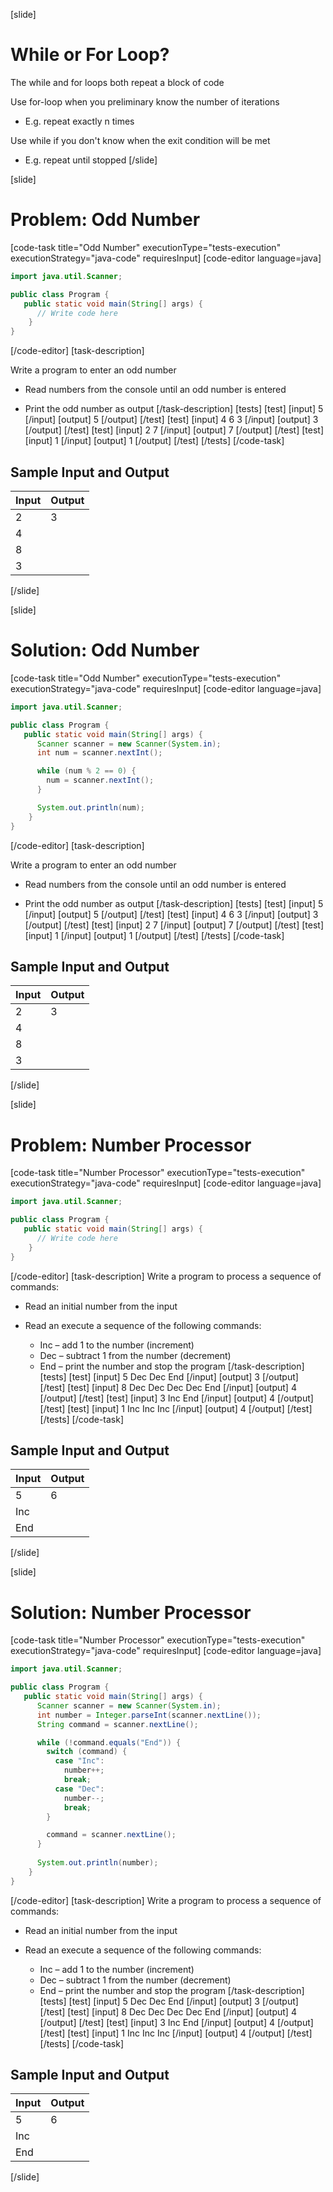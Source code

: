 [slide]
# While or For Loop?
The while and for loops both repeat a block of code

Use for-loop when you preliminary know the number of iterations

* E.g. repeat exactly n times

Use while if you don't know when the exit condition will be met

* E.g. repeat until stopped
[/slide]

[slide]
# Problem: Odd Number
[code-task title="Odd Number" executionType="tests-execution" executionStrategy="java-code" requiresInput]
[code-editor language=java]
```java
import java.util.Scanner;

public class Program {
   public static void main(String[] args) {
      // Write code here
    }
}
```
[/code-editor]
[task-description]

Write a program to enter an odd number

* Read numbers from the console until an odd number is entered

* Print the odd number as output
[/task-description]
[tests]
[test]
[input]
5
[/input]
[output]
5
[/output]
[/test]
[test]
[input]
4
6
3
[/input]
[output]
3
[/output]
[/test]
[test]
[input]
2
7
[/input]
[output]
7
[/output]
[/test]
[test]
[input]
1
[/input]
[output]
1
[/output]
[/test]
[/tests]
[/code-task]
## Sample Input and Output
|Input|Output|
|-----|------|
|2|3|
|4||
|8||
|3||
[/slide]

[slide]
# Solution: Odd Number
[code-task title="Odd Number" executionType="tests-execution" executionStrategy="java-code" requiresInput]
[code-editor language=java]
```java
import java.util.Scanner;

public class Program {
   public static void main(String[] args) {
      Scanner scanner = new Scanner(System.in);
      int num = scanner.nextInt();

      while (num % 2 == 0) {
        num = scanner.nextInt();
      }

      System.out.println(num);
    }
}
```
[/code-editor]
[task-description]

Write a program to enter an odd number

* Read numbers from the console until an odd number is entered

* Print the odd number as output
[/task-description]
[tests]
[test]
[input]
5
[/input]
[output]
5
[/output]
[/test]
[test]
[input]
4
6
3
[/input]
[output]
3
[/output]
[/test]
[test]
[input]
2
7
[/input]
[output]
7
[/output]
[/test]
[test]
[input]
1
[/input]
[output]
1
[/output]
[/test]
[/tests]
[/code-task]
## Sample Input and Output
|Input|Output|
|-----|------|
|2|3|
|4||
|8||
|3||
[/slide]

[slide]
# Problem: Number Processor
[code-task title="Number Processor" executionType="tests-execution" executionStrategy="java-code" requiresInput]
[code-editor language=java]
```java
import java.util.Scanner;

public class Program {
   public static void main(String[] args) {
      // Write code here
    }
}
```
[/code-editor]
[task-description]
Write a program to process a sequence of commands:

* Read an initial number from the input
* Read an execute a sequence of the following commands:

  * Inc – add 1 to the number (increment)
  * Dec – subtract 1 from the number (decrement)
  * End – print the number and stop the program
[/task-description]
[tests]
[test]
[input]
5
Dec
Dec
End
[/input]
[output]
3
[/output]
[/test]
[test]
[input]
8
Dec
Dec
Dec
Dec
End
[/input]
[output]
4
[/output]
[/test]
[test]
[input]
3
Inc
End
[/input]
[output]
4
[/output]
[/test]
[test]
[input]
1
Inc
Inc
Inc
[/input]
[output]
4
[/output]
[/test]
[/tests]
[/code-task]
## Sample Input and Output
|Input|Output|
|-----|------|
|5|6|
|Inc||
|End||
[/slide]

[slide]
# Solution: Number Processor
[code-task title="Number Processor" executionType="tests-execution" executionStrategy="java-code" requiresInput]
[code-editor language=java]
```java
import java.util.Scanner;

public class Program {
   public static void main(String[] args) {
      Scanner scanner = new Scanner(System.in);
      int number = Integer.parseInt(scanner.nextLine());
      String command = scanner.nextLine();

      while (!command.equals("End")) {
        switch (command) {
          case "Inc": 
            number++; 
            break;
          case "Dec": 
            number--; 
            break;
        }

        command = scanner.nextLine();
      }
      
      System.out.println(number);
    }
}
```
[/code-editor]
[task-description]
Write a program to process a sequence of commands:

* Read an initial number from the input
* Read an execute a sequence of the following commands:

  * Inc – add 1 to the number (increment)
  * Dec – subtract 1 from the number (decrement)
  * End – print the number and stop the program
[/task-description]
[tests]
[test]
[input]
5
Dec
Dec
End
[/input]
[output]
3
[/output]
[/test]
[test]
[input]
8
Dec
Dec
Dec
Dec
End
[/input]
[output]
4
[/output]
[/test]
[test]
[input]
3
Inc
End
[/input]
[output]
4
[/output]
[/test]
[test]
[input]
1
Inc
Inc
Inc
[/input]
[output]
4
[/output]
[/test]
[/tests]
[/code-task]
## Sample Input and Output
|Input|Output|
|-----|------|
|5|6|
|Inc||
|End||
[/slide]
